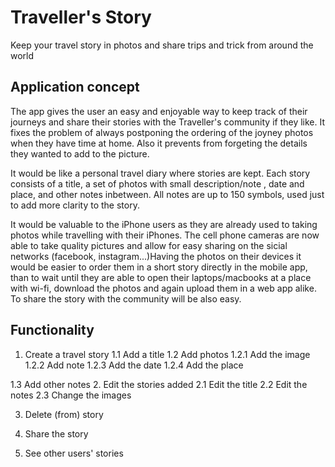 # Traveller's Story

Keep your travel story in photos and share trips and trick from around the world

## Application concept

The app gives the user an easy and enjoyable way to keep track of their journeys and share their stories with the Traveller's community if they like. It fixes the problem of always postponing the ordering of the joyney photos when they have time at home. Also it prevents from forgeting the details they wanted to add to the picture.

It would be like a personal travel diary where stories are kept. Each story consists of a title, a set of photos with small description/note , date and place, and other notes inbetween. All notes are up to 150 symbols, used just to add more clarity to the story.

It would be valuable to the iPhone users as they are already used to taking photos while travelling with their iPhones. The cell phone cameras are now able to take quality pictures and allow for easy sharing on the sicial networks (facebook, instagram...)Having the photos on their devices it would be easier to order them in a short story directly in the mobile app, than to wait until they are able to open their laptops/macbooks at a place with wi-fi, download the photos and again upload them in a web app alike. To share the story with the community will be also easy.

## Functionality

1. Create a travel story
1.1 Add a title
1.2 Add photos
1.2.1 Add the image
1.2.2 Add note
1.2.3 Add the date
1.2.4 Add the place

1.3 Add other notes
2. Edit the stories added
2.1 Edit the title
2.2 Edit the notes
2.3 Change the images

3. Delete (from) story

4. Share the story

5. See other users' stories

